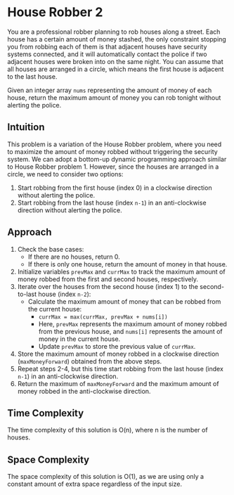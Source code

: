 # House Robber 2
You are a professional robber planning to rob houses along a street. Each house has a certain amount of money stashed, the only constraint stopping you from robbing each of them is that adjacent houses have security systems connected, and it will automatically contact the police if two adjacent houses were broken into on the same night. You can assume that all houses are arranged in a circle, which means the first house is adjacent to the last house.

Given an integer array `nums` representing the amount of money of each house, return the maximum amount of money you can rob tonight without alerting the police.

## Intuition
This problem is a variation of the House Robber problem, where you need to maximize the amount of money robbed without triggering the security system. We can adopt a bottom-up dynamic programming approach similar to House Robber problem 1. However, since the houses are arranged in a circle, we need to consider two options:
1. Start robbing from the first house (index 0) in a clockwise direction without alerting the police.
2. Start robbing from the last house (index `n-1`) in an anti-clockwise direction without alerting the police.

## Approach
1. Check the base cases:
   - If there are no houses, return 0.
   - If there is only one house, return the amount of money in that house.
2. Initialize variables `prevMax` and `currMax` to track the maximum amount of money robbed from the first and second houses, respectively.
3. Iterate over the houses from the second house (index 1) to the second-to-last house (index `n-2`):
   - Calculate the maximum amount of money that can be robbed from the current house:
     - `currMax = max(currMax, prevMax + nums[i])`
     - Here, `prevMax` represents the maximum amount of money robbed from the previous house, and `nums[i]` represents the amount of money in the current house.
     - Update `prevMax` to store the previous value of `currMax`.
4. Store the maximum amount of money robbed in a clockwise direction (`maxMoneyForward`) obtained from the above steps.
5. Repeat steps 2-4, but this time start robbing from the last house (index `n-1`) in an anti-clockwise direction.
6. Return the maximum of `maxMoneyForward` and the maximum amount of money robbed in the anti-clockwise direction.

## Time Complexity
The time complexity of this solution is O(n), where n is the number of houses.

## Space Complexity
The space complexity of this solution is O(1), as we are using only a constant amount of extra space regardless of the input size.

